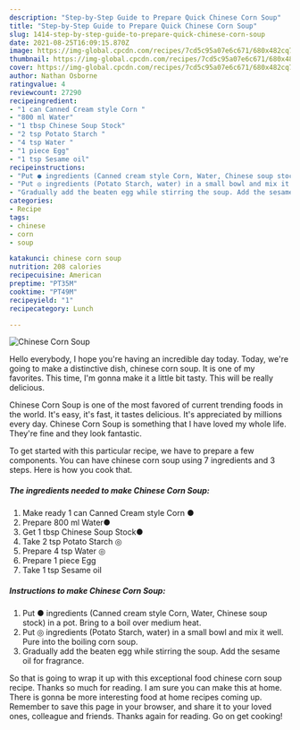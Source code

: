 ```yaml
---
description: "Step-by-Step Guide to Prepare Quick Chinese Corn Soup"
title: "Step-by-Step Guide to Prepare Quick Chinese Corn Soup"
slug: 1414-step-by-step-guide-to-prepare-quick-chinese-corn-soup
date: 2021-08-25T16:09:15.870Z
image: https://img-global.cpcdn.com/recipes/7cd5c95a07e6c671/680x482cq70/chinese-corn-soup-recipe-main-photo.jpg
thumbnail: https://img-global.cpcdn.com/recipes/7cd5c95a07e6c671/680x482cq70/chinese-corn-soup-recipe-main-photo.jpg
cover: https://img-global.cpcdn.com/recipes/7cd5c95a07e6c671/680x482cq70/chinese-corn-soup-recipe-main-photo.jpg
author: Nathan Osborne
ratingvalue: 4
reviewcount: 27290
recipeingredient:
- "1 can Canned Cream style Corn "
- "800 ml Water"
- "1 tbsp Chinese Soup Stock"
- "2 tsp Potato Starch "
- "4 tsp Water "
- "1 piece Egg"
- "1 tsp Sesame oil"
recipeinstructions:
- "Put ● ingredients (Canned cream style Corn, Water, Chinese soup stock) in a pot. Bring to a boil over medium heat."
- "Put ◎ ingredients (Potato Starch, water) in a small bowl and mix it well. Pure into the boiling corn soup."
- "Gradually add the beaten egg while stirring the soup. Add the sesame oil for fragrance."
categories:
- Recipe
tags:
- chinese
- corn
- soup

katakunci: chinese corn soup 
nutrition: 208 calories
recipecuisine: American
preptime: "PT35M"
cooktime: "PT49M"
recipeyield: "1"
recipecategory: Lunch

---
```



![Chinese Corn Soup](https://img-global.cpcdn.com/recipes/7cd5c95a07e6c671/680x482cq70/chinese-corn-soup-recipe-main-photo.jpg)

Hello everybody, I hope you're having an incredible day today. Today, we're going to make a distinctive dish, chinese corn soup. It is one of my favorites. This time, I'm gonna make it a little bit tasty. This will be really delicious.



Chinese Corn Soup is one of the most favored of current trending foods in the world. It's easy, it's fast, it tastes delicious. It's appreciated by millions every day. Chinese Corn Soup is something that I have loved my whole life. They're fine and they look fantastic.


To get started with this particular recipe, we have to prepare a few components. You can have chinese corn soup using 7 ingredients and 3 steps. Here is how you cook that.

<!--inarticleads1-->

##### The ingredients needed to make Chinese Corn Soup:

1. Make ready 1 can Canned Cream style Corn ●
1. Prepare 800 ml Water●
1. Get 1 tbsp Chinese Soup Stock●
1. Take 2 tsp Potato Starch ◎
1. Prepare 4 tsp Water ◎
1. Prepare 1 piece Egg
1. Take 1 tsp Sesame oil




<!--inarticleads2-->

##### Instructions to make Chinese Corn Soup:

1. Put ● ingredients (Canned cream style Corn, Water, Chinese soup stock) in a pot. Bring to a boil over medium heat.
1. Put ◎ ingredients (Potato Starch, water) in a small bowl and mix it well. Pure into the boiling corn soup.
1. Gradually add the beaten egg while stirring the soup. Add the sesame oil for fragrance.




So that is going to wrap it up with this exceptional food chinese corn soup recipe. Thanks so much for reading. I am sure you can make this at home. There is gonna be more interesting food at home recipes coming up. Remember to save this page in your browser, and share it to your loved ones, colleague and friends. Thanks again for reading. Go on get cooking!
